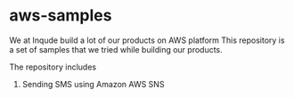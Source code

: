 # aws-samples
We at Inqude build a lot of our products on AWS platform
This repository is a set of samples that we tried while building our products.

The repository includes
1. Sending SMS using Amazon AWS SNS
